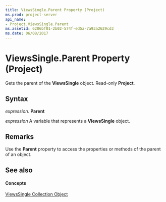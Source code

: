 ```yaml
---
title: ViewsSingle.Parent Property (Project)
ms.prod: project-server
api_name:
- Project.ViewsSingle.Parent
ms.assetid: 6206bf01-2b02-574f-ed5a-7a93a2629cd3
ms.date: 06/08/2017
---
```



# ViewsSingle.Parent Property (Project)

Gets the parent of the **ViewsSingle** object. Read-only **Project**.


## Syntax

 _expression_. **Parent**

 _expression_ A variable that represents a **ViewsSingle** object.


## Remarks

Use the **Parent** property to access the properties or methods of the parent of an object.


## See also


#### Concepts


[ViewsSingle Collection Object](viewssingle-object-project.md)

